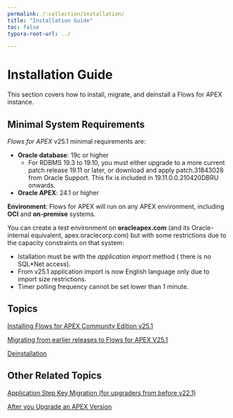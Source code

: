 ```yaml
---
permalink: /:collection/installation/
title: "Installation Guide"
toc: false
typora-root-url: ../

---
```


# Installation Guide

This section covers how to install, migrate, and deinstall a Flows for APEX instance.

## Minimal System Requirements

*Flows for APEX* v25.1 minimal requirements are:

- **Oracle database**: 19c or higher
  - For RDBMS 19.3 to 19.10, you must either upgrade to a more current patch release 19.11 or later, or download and apply patch.31843028 from Oracle Support. This fix is included in 19.11.0.0.210420DBRU onwards.
- **Oracle APEX**: 24.1 or higher

**Environment**:  Flows for APEX will run on any APEX environment, including **OCI** and **on-premise** systems.  

You can create a test environment on **oracleapex.com** (and its Oracle-internal equivalent, apex.oraclecorp.com) but with some restrictions due to the capacity constraints on that system:

- Istallation must be with the *application import* method ( there is no SQL*Net access).
- From v25.1 application import is now English language only due to import size restrictions.
- Timer polling frequency cannot be set lower than 1 minute.

## Topics

[Installing Flows for APEX Community Edition v25.1](/{{page.collection}}/installation_251)

[Migrating from earlier releases to Flows for APEX V25.1](/{{page.collection}}/migration)

[Deinstallation](/{{page.collection}}/deinstallation)



## Other Related Topics

[Application Step Key Migration (for upgraders from before v22.1)]({{page.collection}}/application-step-key-migration)

[After you Upgrade an APEX Version]({{page.collection}}/apex-upgrade)